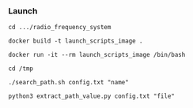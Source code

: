 ### Launch

`cd .../radio_frequency_system`

`docker build -t launch_scripts_image .`

`docker run -it --rm launch_scripts_image /bin/bash`

`cd /tmp`

`./search_path.sh config.txt "name"`

`python3 extract_path_value.py config.txt "file"`